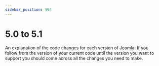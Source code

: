 ```yaml
---
sidebar_position: 994
---
```


# 5.0 to 5.1

An explanation of the code changes for each version of Joomla.
If you follow from the version of your current code until the version you want to support you should come across all the changes you need to make.
